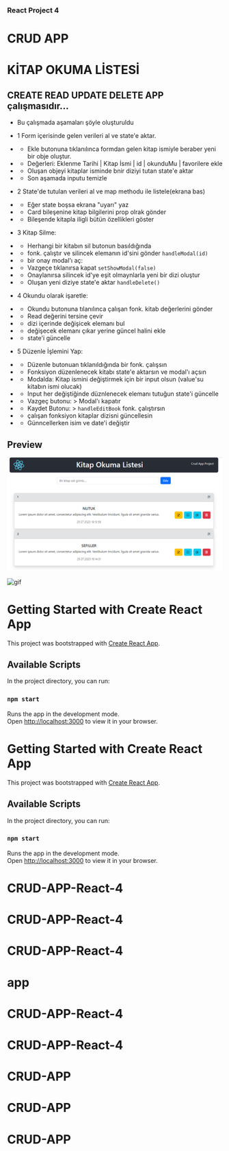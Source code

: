 ### React Project 4
# CRUD APP
# KİTAP OKUMA LİSTESİ




## CREATE READ UPDATE DELETE APP çalışmasıdır...
- Bu çalışmada aşamaları şöyle oluşturuldu

- 1 Form içerisinde gelen verileri al ve state'e aktar.
- - Ekle butonuna tıklanılınca formdan gelen kitap ismiyle beraber yeni bir obje oluştur.
- - Değerleri: Eklenme Tarihi | Kitap İsmi | id | okunduMu | favorilere ekle
- - Oluşan objeyi kitaplar isminde bnir diziyi tutan state'e aktar
- - Son aşamada inputu temizle

- 2 State'de tutulan verileri al ve map methodu ile listele(ekrana bas)
- - Eğer state boşsa ekrana "uyarı" yaz
- - Card bileşenine kitap bilgilerini prop olrak gönder
- - Bileşende kitapla iligli bütün özellikleri göster

- 3 Kitap Silme:
- - Herhangi bir kitabın sil butonun basıldığında
- - fonk. çalıştır ve silincek elemanın id'sini gönder `handleModal(id)`
- - bir onay modal'ı aç:
- - Vazgeçe tıklanırsa kapat `setShowModal(false)`
- - Onaylanırsa silincek id'ye eşit olmaynlarla yeni bir dizi oluştur
- - Oluşan yeni diziye state'e aktar `handleDelete()`

- 4 Okundu olarak işaretle:
- - Okundu butonuna tılanılınca çalışan fonk. kitab değerlerini gönder
- - Read değerini tersine çevir
- - dizi içerinde değişicek elemanı bul
- - değişecek elemanı çıkar yerine güncel halini ekle
- - state'i güncelle

- 5 Düzenle İşlemini Yap:
- - Düzenle butonuan tıklanıldığında bir fonk. çalışsın
- - Fonksiyon düzenlenecek kitabı state'e aktarsın ve modal'ı açsın
- - Modalda: Kitap ismini değiştirmek için bir input olsun (value'su kitabın ismi olucak)
- - Input her değiştiğinde düznlenecek elemanı tutuğun state'i güncelle
- - Vazgeç butonu: > Modal'ı kapatır
- - Kaydet Butonu: > `handleEditBook` fonk. çalıştırsın
- - çalışan fonksiyon kitaplar dizisni güncellesin 
- - Günncellerken isim ve date'i değiştir


## Preview
![print-screen](screen.png)

![gif](gif.gif)



# Getting Started with Create React App

This project was bootstrapped with [Create React App](https://github.com/facebook/create-react-app).

## Available Scripts

In the project directory, you can run:

### `npm start`

Runs the app in the development mode.\
Open [http://localhost:3000](http://localhost:3000) to view it in your browser.











# Getting Started with Create React App

This project was bootstrapped with [Create React App](https://github.com/facebook/create-react-app).

## Available Scripts

In the project directory, you can run:

### `npm start`

Runs the app in the development mode.\
Open [http://localhost:3000](http://localhost:3000) to view it in your browser.

# CRUD-APP-React-4
# CRUD-APP-React-4
# CRUD-APP-React-4
# app
# CRUD-APP-React-4
# CRUD-APP-React-4
# CRUD-APP
# CRUD-APP
# CRUD-APP
